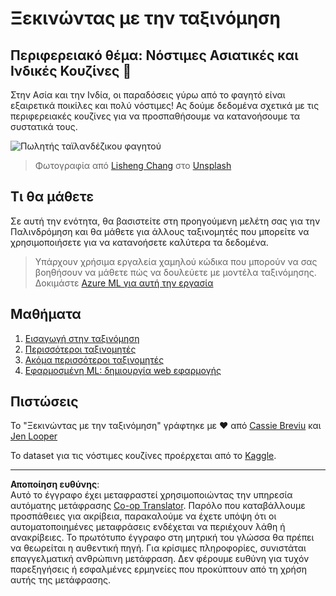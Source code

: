 <!--
CO_OP_TRANSLATOR_METADATA:
{
  "original_hash": "74e809ffd1e613a1058bbc3e9600859e",
  "translation_date": "2025-09-05T00:41:32+00:00",
  "source_file": "4-Classification/README.md",
  "language_code": "el"
}
-->
# Ξεκινώντας με την ταξινόμηση

## Περιφερειακό θέμα: Νόστιμες Ασιατικές και Ινδικές Κουζίνες 🍜

Στην Ασία και την Ινδία, οι παραδόσεις γύρω από το φαγητό είναι εξαιρετικά ποικίλες και πολύ νόστιμες! Ας δούμε δεδομένα σχετικά με τις περιφερειακές κουζίνες για να προσπαθήσουμε να κατανοήσουμε τα συστατικά τους.

![Πωλητής ταϊλανδέζικου φαγητού](../../../4-Classification/images/thai-food.jpg)
> Φωτογραφία από <a href="https://unsplash.com/@changlisheng?utm_source=unsplash&utm_medium=referral&utm_content=creditCopyText">Lisheng Chang</a> στο <a href="https://unsplash.com/s/photos/asian-food?utm_source=unsplash&utm_medium=referral&utm_content=creditCopyText">Unsplash</a>
  
## Τι θα μάθετε

Σε αυτή την ενότητα, θα βασιστείτε στη προηγούμενη μελέτη σας για την Παλινδρόμηση και θα μάθετε για άλλους ταξινομητές που μπορείτε να χρησιμοποιήσετε για να κατανοήσετε καλύτερα τα δεδομένα.

> Υπάρχουν χρήσιμα εργαλεία χαμηλού κώδικα που μπορούν να σας βοηθήσουν να μάθετε πώς να δουλεύετε με μοντέλα ταξινόμησης. Δοκιμάστε [Azure ML για αυτή την εργασία](https://docs.microsoft.com/learn/modules/create-classification-model-azure-machine-learning-designer/?WT.mc_id=academic-77952-leestott)

## Μαθήματα

1. [Εισαγωγή στην ταξινόμηση](1-Introduction/README.md)
2. [Περισσότεροι ταξινομητές](2-Classifiers-1/README.md)
3. [Ακόμα περισσότεροι ταξινομητές](3-Classifiers-2/README.md)
4. [Εφαρμοσμένη ML: δημιουργία web εφαρμογής](4-Applied/README.md)

## Πιστώσεις

Το "Ξεκινώντας με την ταξινόμηση" γράφτηκε με ♥️ από [Cassie Breviu](https://www.twitter.com/cassiebreviu) και [Jen Looper](https://www.twitter.com/jenlooper)

Το dataset για τις νόστιμες κουζίνες προέρχεται από το [Kaggle](https://www.kaggle.com/hoandan/asian-and-indian-cuisines).

---

**Αποποίηση ευθύνης**:  
Αυτό το έγγραφο έχει μεταφραστεί χρησιμοποιώντας την υπηρεσία αυτόματης μετάφρασης [Co-op Translator](https://github.com/Azure/co-op-translator). Παρόλο που καταβάλλουμε προσπάθειες για ακρίβεια, παρακαλούμε να έχετε υπόψη ότι οι αυτοματοποιημένες μεταφράσεις ενδέχεται να περιέχουν λάθη ή ανακρίβειες. Το πρωτότυπο έγγραφο στη μητρική του γλώσσα θα πρέπει να θεωρείται η αυθεντική πηγή. Για κρίσιμες πληροφορίες, συνιστάται επαγγελματική ανθρώπινη μετάφραση. Δεν φέρουμε ευθύνη για τυχόν παρεξηγήσεις ή εσφαλμένες ερμηνείες που προκύπτουν από τη χρήση αυτής της μετάφρασης.